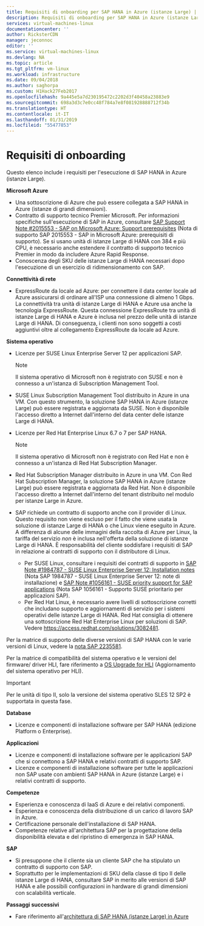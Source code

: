 ```yaml
---
title: Requisiti di onboarding per SAP HANA in Azure (istanze Large) | Microsoft Docs
description: Requisiti di onboarding per SAP HANA in Azure (istanze Large).
services: virtual-machines-linux
documentationcenter: ''
author: RicksterCDN
manager: jeconnoc
editor: ''
ms.service: virtual-machines-linux
ms.devlang: NA
ms.topic: article
ms.tgt_pltfrm: vm-linux
ms.workload: infrastructure
ms.date: 09/04/2018
ms.author: saghorpa
ms.custom: H1Hack27Feb2017
ms.openlocfilehash: 9a445e5a7d230195472c2202d3f40458a23883e9
ms.sourcegitcommit: 698a3d3c7e0cc48f784a7e8f081928888712f34b
ms.translationtype: HT
ms.contentlocale: it-IT
ms.lasthandoff: 01/31/2019
ms.locfileid: "55477853"
---
```

# <a name="onboarding-requirements"></a>Requisiti di onboarding

Questo elenco include i requisiti per l'esecuzione di SAP HANA in Azure (istanze Large).

**Microsoft Azure**

- Una sottoscrizione di Azure che può essere collegata a SAP HANA in Azure (istanze di grandi dimensioni).
- Contratto di supporto tecnico Premier Microsoft. Per informazioni specifiche sull'esecuzione di SAP in Azure, consultare [SAP Support Note #2015553 - SAP on Microsoft Azure: Support prerequisites](https://launchpad.support.sap.com/#/notes/2015553) (Nota di supporto SAP 2015553 - SAP in Microsoft Azure: prerequisiti di supporto). Se si usano unità di istanze Large di HANA con 384 e più CPU, è necessario anche estendere il contratto di supporto tecnico Premier in modo da includere Azure Rapid Response.
- Conoscenza degli SKU delle istanze Large di HANA necessari dopo l'esecuzione di un esercizio di ridimensionamento con SAP.

**Connettività di rete**

- ExpressRoute da locale ad Azure: per connettere il data center locale ad Azure assicurarsi di ordinare all'ISP una connessione di almeno 1 Gbps. La connettività tra unità di istanze Large di HANA e Azure usa anche la tecnologia ExpressRoute. Questa connessione ExpressRoute tra unità di istanze Large di HANA e Azure è inclusa nel prezzo delle unità di istanze Large di HANA. Di conseguenza, i clienti non sono soggetti a costi aggiuntivi oltre al collegamento ExpressRoute da locale ad Azure.

**Sistema operativo**

- Licenze per SUSE Linux Enterprise Server 12 per applicazioni SAP.

   > [!NOTE] 
   > Il sistema operativo di Microsoft non è registrato con SUSE e non è connesso a un'istanza di Subscription Management Tool.

- SUSE Linux Subscription Management Tool distribuito in Azure in una VM. Con questo strumento, la soluzione SAP HANA in Azure (istanze Large) può essere registrata e aggiornata da SUSE. Non è disponibile l'accesso diretto a Internet dall'interno del data center delle istanze Large di HANA. 
- Licenze per Red Hat Enterprise Linux 6.7 o 7 per SAP HANA.

   > [!NOTE]
   > Il sistema operativo di Microsoft non è registrato con Red Hat e non è connesso a un'istanza di Red Hat Subscription Manager.

- Red Hat Subscription Manager distribuito in Azure in una VM. Con Red Hat Subscription Manager, la soluzione SAP HANA in Azure (istanze Large) può essere registrata e aggiornata da Red Hat. Non è disponibile l'accesso diretto a Internet dall'interno del tenant distribuito nel modulo per istanze Large in Azure.
- SAP richiede un contratto di supporto anche con il provider di Linux. Questo requisito non viene escluso per il fatto che viene usata la soluzione di istanze Large di HANA o che Linux viene eseguito in Azure. A differenza di alcune delle immagini della raccolta di Azure per Linux, la tariffa del servizio *non* è inclusa nell'offerta della soluzione di istanze Large di HANA. È responsabilità del cliente soddisfare i requisiti di SAP in relazione ai contratti di supporto con il distributore di Linux. 
   - Per SUSE Linux, consultare i requisiti dei contratti di supporto in [SAP Note #1984787 - SUSE Linux Enterprise Server 12: Installation notes](https://launchpad.support.sap.com/#/notes/1984787) (Nota SAP 1984787 - SUSE Linux Enterprise Server 12: note di installazione) e [SAP Note #1056161 - SUSE priority support for SAP applications](https://launchpad.support.sap.com/#/notes/1056161) (Nota SAP 1056161 - Supporto SUSE prioritario per applicazioni SAP).
   - Per Red Hat Linux, è necessario avere livelli di sottoscrizione corretti che includano supporto e aggiornamenti di servizio per i sistemi operativi delle istanze Large di HANA. Red Hat consiglia di ottenere una sottoscrizione Red Hat Enterprise Linux per soluzioni di SAP. Vedere https://access.redhat.com/solutions/3082481. 

Per la matrice di supporto delle diverse versioni di SAP HANA con le varie versioni di Linux, vedere la [nota SAP 2235581](https://launchpad.support.sap.com/#/notes/2235581).

Per la matrice di compatibilità del sistema operativo e le versioni del firmware/ driver HLI, fare riferimento a [OS Upgrade for HLI](os-upgrade-hana-large-instance.md) (Aggiornamento del sistema operativo per HLI).


> [!IMPORTANT] 
> Per le unità di tipo II, solo la versione del sistema operativo SLES 12 SP2 è supportata in questa fase. 


**Database**

- Licenze e componenti di installazione software per SAP HANA (edizione Platform o Enterprise).

**Applicazioni**

- Licenze e componenti di installazione software per le applicazioni SAP che si connettono a SAP HANA e relativi contratti di supporto SAP.
- Licenze e componenti di installazione software per tutte le applicazioni non SAP usate con ambienti SAP HANA in Azure (istanze Large) e i relativi contratti di supporto.

**Competenze**

- Esperienza e conoscenza di IaaS di Azure e dei relativi componenti.
- Esperienza e conoscenza della distribuzione di un carico di lavoro SAP in Azure.
- Certificazione personale dell'installazione di SAP HANA.
- Competenze relative all'architettura SAP per la progettazione della disponibilità elevata e del ripristino di emergenza in SAP HANA.

**SAP**

- Si presuppone che il cliente sia un cliente SAP che ha stipulato un contratto di supporto con SAP.
- Soprattutto per le implementazioni di SKU della classe di tipo II delle istanze Large di HANA, consultare SAP in merito alle versioni di SAP HANA e alle possibili configurazioni in hardware di grandi dimensioni con scalabilità verticale.

**Passaggi successivi**
- Fare riferimento all'[architettura di SAP HANA (istanze Large) in Azure](hana-architecture.md)